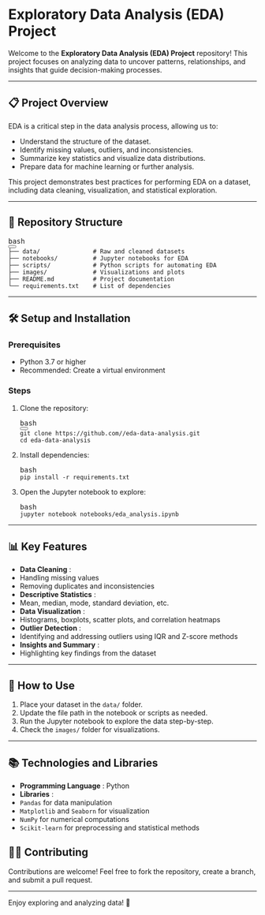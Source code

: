 # Exploratory Data Analysis (EDA) Project

Welcome to the **Exploratory Data Analysis (EDA) Project** repository! This project focuses on analyzing data to uncover patterns, relationships, and insights that guide decision-making processes.

---

## 📋 **Project Overview**

EDA is a critical step in the data analysis process, allowing us to:

* Understand the structure of the dataset.
* Identify missing values, outliers, and inconsistencies.
* Summarize key statistics and visualize data distributions.
* Prepare data for machine learning or further analysis.

This project demonstrates best practices for performing EDA on a dataset, including data cleaning, visualization, and statistical exploration.

---

## 📂 **Repository Structure**

<pre class="!overflow-visible"><div class="contain-inline-size rounded-md border-[0.5px] border-token-border-medium relative bg-token-sidebar-surface-primary dark:bg-gray-950"><div class="flex items-center text-token-text-secondary px-4 py-2 text-xs font-sans justify-between rounded-t-md h-9 bg-token-sidebar-surface-primary dark:bg-token-main-surface-secondary select-none">bash</div><div class="sticky top-9 md:top-[5.75rem]"><div class="absolute bottom-0 right-2 flex h-9 items-center"><div class="flex items-center rounded bg-token-sidebar-surface-primary px-2 font-sans text-xs text-token-text-secondary dark:bg-token-main-surface-secondary"><span class="" data-state="closed"><button class="flex gap-1 items-center select-none py-1"></button></span></div></div></div><div class="overflow-y-auto p-4" dir="ltr"><code class="!whitespace-pre hljs language-bash">├── data/               # Raw and cleaned datasets
├── notebooks/          # Jupyter notebooks for EDA
├── scripts/            # Python scripts for automating EDA
├── images/             # Visualizations and plots
├── README.md           # Project documentation
└── requirements.txt    # List of dependencies
</code></div></div></pre>

---

## 🛠️ **Setup and Installation**

### Prerequisites

* Python 3.7 or higher
* Recommended: Create a virtual environment

### Steps

1. Clone the repository:
   <pre class="!overflow-visible"><div class="contain-inline-size rounded-md border-[0.5px] border-token-border-medium relative bg-token-sidebar-surface-primary dark:bg-gray-950"><div class="flex items-center text-token-text-secondary px-4 py-2 text-xs font-sans justify-between rounded-t-md h-9 bg-token-sidebar-surface-primary dark:bg-token-main-surface-secondary select-none">bash</div><div class="sticky top-9 md:top-[5.75rem]"><div class="absolute bottom-0 right-2 flex h-9 items-center"><div class="flex items-center rounded bg-token-sidebar-surface-primary px-2 font-sans text-xs text-token-text-secondary dark:bg-token-main-surface-secondary"><span class="" data-state="closed"><button class="flex gap-1 items-center select-none py-1"></button></span></div></div></div><div class="overflow-y-auto p-4" dir="ltr"><code class="!whitespace-pre hljs language-bash">git clone https://github.com/<your-username>/eda-data-analysis.git
   cd eda-data-analysis
   </code></div></div></pre>
2. Install dependencies:
   <pre class="!overflow-visible"><div class="contain-inline-size rounded-md border-[0.5px] border-token-border-medium relative bg-token-sidebar-surface-primary dark:bg-gray-950"><div class="flex items-center text-token-text-secondary px-4 py-2 text-xs font-sans justify-between rounded-t-md h-9 bg-token-sidebar-surface-primary dark:bg-token-main-surface-secondary select-none">bash</div><div class="sticky top-9 md:top-[5.75rem]"><div class="absolute bottom-0 right-2 flex h-9 items-center"><div class="flex items-center rounded bg-token-sidebar-surface-primary px-2 font-sans text-xs text-token-text-secondary dark:bg-token-main-surface-secondary"><span class="" data-state="closed"></span></div></div></div><div class="overflow-y-auto p-4" dir="ltr"><code class="!whitespace-pre hljs language-bash">pip install -r requirements.txt
   </code></div></div></pre>
3. Open the Jupyter notebook to explore:
   <pre class="!overflow-visible"><div class="contain-inline-size rounded-md border-[0.5px] border-token-border-medium relative bg-token-sidebar-surface-primary dark:bg-gray-950"><div class="flex items-center text-token-text-secondary px-4 py-2 text-xs font-sans justify-between rounded-t-md h-9 bg-token-sidebar-surface-primary dark:bg-token-main-surface-secondary select-none">bash</div><div class="sticky top-9 md:top-[5.75rem]"><div class="absolute bottom-0 right-2 flex h-9 items-center"><div class="flex items-center rounded bg-token-sidebar-surface-primary px-2 font-sans text-xs text-token-text-secondary dark:bg-token-main-surface-secondary"></span></div></div></div><div class="overflow-y-auto p-4" dir="ltr"><code class="!whitespace-pre hljs language-bash">jupyter notebook notebooks/eda_analysis.ipynb
   </code></div></div></pre>

---

## 📊 **Key Features**

* **Data Cleaning** :
* Handling missing values
* Removing duplicates and inconsistencies
* **Descriptive Statistics** :
* Mean, median, mode, standard deviation, etc.
* **Data Visualization** :
* Histograms, boxplots, scatter plots, and correlation heatmaps
* **Outlier Detection** :
* Identifying and addressing outliers using IQR and Z-score methods
* **Insights and Summary** :
* Highlighting key findings from the dataset

---

## 🚀 **How to Use**

1. Place your dataset in the `data/` folder.
2. Update the file path in the notebook or scripts as needed.
3. Run the Jupyter notebook to explore the data step-by-step.
4. Check the `images/` folder for visualizations.

---

## 📚 **Technologies and Libraries**

* **Programming Language** : Python
* **Libraries** :
* `Pandas` for data manipulation
* `Matplotlib` and `Seaborn` for visualization
* `NumPy` for numerical computations
* `Scikit-learn` for preprocessing and statistical methods


## 🧑‍💻 **Contributing**

Contributions are welcome! Feel free to fork the repository, create a branch, and submit a pull request.


---

Enjoy exploring and analyzing data! 🚀
